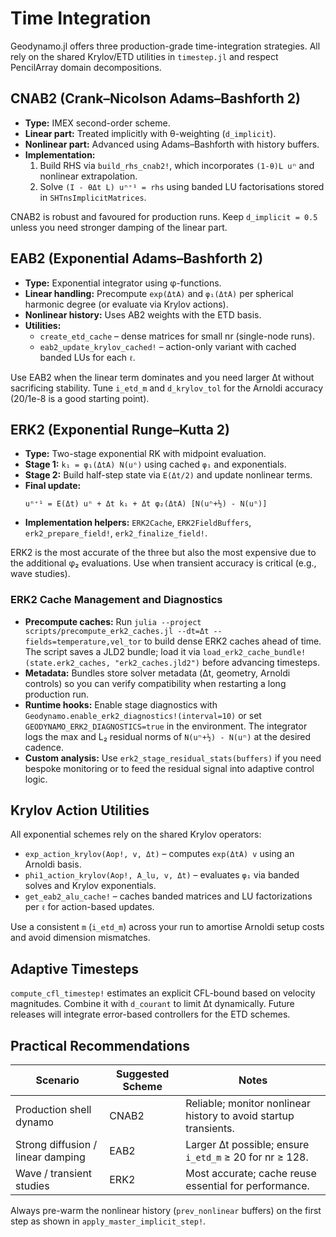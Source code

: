 # Time Integration

Geodynamo.jl offers three production-grade time-integration strategies. All rely on the shared Krylov/ETD utilities in `timestep.jl` and respect PencilArray domain decompositions.

## CNAB2 (Crank–Nicolson Adams–Bashforth 2)

- **Type:** IMEX second-order scheme.
- **Linear part:** Treated implicitly with θ-weighting (`d_implicit`).
- **Nonlinear part:** Advanced using Adams–Bashforth with history buffers.
- **Implementation:**
  1. Build RHS via `build_rhs_cnab2!`, which incorporates `(1-θ)L uⁿ` and nonlinear extrapolation.
  2. Solve `(I - θΔt L) uⁿ⁺¹ = rhs` using banded LU factorisations stored in `SHTnsImplicitMatrices`.

CNAB2 is robust and favoured for production runs. Keep `d_implicit = 0.5` unless you need stronger damping of the linear part.

## EAB2 (Exponential Adams–Bashforth 2)

- **Type:** Exponential integrator using φ-functions.
- **Linear handling:** Precompute `exp(ΔtA)` and `φ₁(ΔtA)` per spherical harmonic degree (or evaluate via Krylov actions).
- **Nonlinear history:** Uses AB2 weights with the ETD basis.
- **Utilities:**
  - `create_etd_cache` – dense matrices for small nr (single-node runs).
  - `eab2_update_krylov_cached!` – action-only variant with cached banded LUs for each `ℓ`.

Use EAB2 when the linear term dominates and you need larger Δt without sacrificing stability. Tune `i_etd_m` and `d_krylov_tol` for the Arnoldi accuracy (20/1e-8 is a good starting point).

## ERK2 (Exponential Runge–Kutta 2)

- **Type:** Two-stage exponential RK with midpoint evaluation.
- **Stage 1:** `k₁ = φ₁(ΔtA) N(uⁿ)` using cached `φ₁` and exponentials.
- **Stage 2:** Build half-step state via `E(Δt/2)` and update nonlinear terms.
- **Final update:**
  ```
  uⁿ⁺¹ = E(Δt) uⁿ + Δt k₁ + Δt φ₂(ΔtA) [N(uⁿ+½) - N(uⁿ)]
  ```
- **Implementation helpers:** `ERK2Cache`, `ERK2FieldBuffers`, `erk2_prepare_field!`, `erk2_finalize_field!`.

ERK2 is the most accurate of the three but also the most expensive due to the additional φ₂ evaluations. Use when transient accuracy is critical (e.g., wave studies).

### ERK2 Cache Management and Diagnostics

- **Precompute caches:** Run `julia --project scripts/precompute_erk2_caches.jl --dt=Δt --fields=temperature,vel_tor` to build dense ERK2 caches ahead of time. The script saves a JLD2 bundle; load it via `load_erk2_cache_bundle!(state.erk2_caches, "erk2_caches.jld2")` before advancing timesteps.
- **Metadata:** Bundles store solver metadata (Δt, geometry, Arnoldi controls) so you can verify compatibility when restarting a long production run.
- **Runtime hooks:** Enable stage diagnostics with `Geodynamo.enable_erk2_diagnostics!(interval=10)` or set `GEODYNAMO_ERK2_DIAGNOSTICS=true` in the environment. The integrator logs the max and L₂ residual norms of `N(uⁿ+½) - N(uⁿ)` at the desired cadence.
- **Custom analysis:** Use `erk2_stage_residual_stats(buffers)` if you need bespoke monitoring or to feed the residual signal into adaptive control logic.

## Krylov Action Utilities

All exponential schemes rely on the shared Krylov operators:

- `exp_action_krylov(Aop!, v, Δt)` – computes `exp(ΔtA) v` using an Arnoldi basis.
- `phi1_action_krylov(Aop!, A_lu, v, Δt)` – evaluates `φ₁` via banded solves and Krylov exponentials.
- `get_eab2_alu_cache!` – caches banded matrices and LU factorizations per `ℓ` for action-based updates.

Use a consistent `m` (`i_etd_m`) across your run to amortise Arnoldi setup costs and avoid dimension mismatches.

## Adaptive Timesteps

`compute_cfl_timestep!` estimates an explicit CFL-bound based on velocity magnitudes. Combine it with `d_courant` to limit Δt dynamically. Future releases will integrate error-based controllers for the ETD schemes.

## Practical Recommendations

| Scenario | Suggested Scheme | Notes |
| --- | --- | --- |
| Production shell dynamo | CNAB2 | Reliable; monitor nonlinear history to avoid startup transients. |
| Strong diffusion / linear damping | EAB2 | Larger Δt possible; ensure `i_etd_m` ≥ 20 for nr ≥ 128. |
| Wave / transient studies | ERK2 | Most accurate; cache reuse essential for performance. |

Always pre-warm the nonlinear history (`prev_nonlinear` buffers) on the first step as shown in `apply_master_implicit_step!`.
